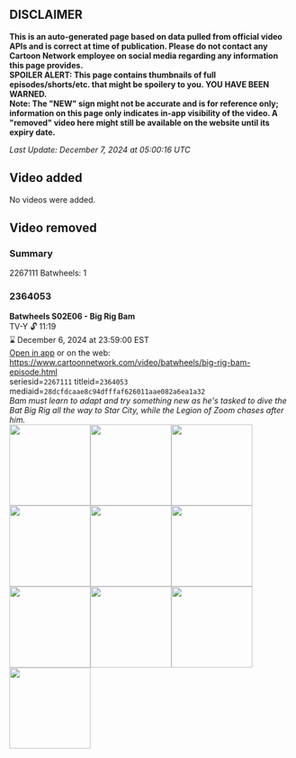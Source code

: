 ## DISCLAIMER
**This is an auto-generated page based on data pulled from official video APIs and is correct at time of publication. Please do not contact any Cartoon Network employee on social media regarding any information this page provides.**  
**SPOILER ALERT: This page contains thumbnails of full episodes/shorts/etc. that might be spoilery to you. YOU HAVE BEEN WARNED.**  
**Note: The "NEW" sign might not be accurate and is for reference only; information on this page only indicates in-app visibility of the video. A "removed" video here might still be available on the website until its expiry date.**  

_Last Update: December 7, 2024 at 05:00:16 UTC_
## Video added
No videos were added.  
## Video removed
### Summary
2267111 Batwheels: 1  
### 2364053
**Batwheels S02E06 - Big Rig Bam**  
TV-Y 🔓 11:19  
⌛ December 6, 2024 at 23:59:00 EST  
[Open in app](https://cnvideo.sercomkc.org/redirector.html?type=cnapp&seriesid=10000000000&titleid=2364053&mediaid=28dcfdcaae8c94dfffaf626011aae082a6ea1a32) or on the web: https://www.cartoonnetwork.com/video/batwheels/big-rig-bam-episode.html  
seriesid=`2267111` titleid=`2364053` mediaid=`28dcfdcaae8c94dfffaf626011aae082a6ea1a32`  
_Bam must learn to adapt and try something new as he's tasked to dive the Bat Big Rig all the way to Star City, while the Legion of Zoom chases after him._  
<a href="https://s3.amazonaws.com/cartoonorchestrator/2364053_001_1280x720.jpg"><img src="https://s3.amazonaws.com/cartoonorchestrator/2364053_001_640x360.jpg" height="144px" /></a><a href="https://s3.amazonaws.com/cartoonorchestrator/2364053_002_1280x720.jpg"><img src="https://s3.amazonaws.com/cartoonorchestrator/2364053_002_640x360.jpg" height="144px" /></a><a href="https://s3.amazonaws.com/cartoonorchestrator/2364053_003_1280x720.jpg"><img src="https://s3.amazonaws.com/cartoonorchestrator/2364053_003_640x360.jpg" height="144px" /></a><a href="https://s3.amazonaws.com/cartoonorchestrator/2364053_004_1280x720.jpg"><img src="https://s3.amazonaws.com/cartoonorchestrator/2364053_004_640x360.jpg" height="144px" /></a><a href="https://s3.amazonaws.com/cartoonorchestrator/2364053_005_1280x720.jpg"><img src="https://s3.amazonaws.com/cartoonorchestrator/2364053_005_640x360.jpg" height="144px" /></a><a href="https://s3.amazonaws.com/cartoonorchestrator/2364053_006_1280x720.jpg"><img src="https://s3.amazonaws.com/cartoonorchestrator/2364053_006_640x360.jpg" height="144px" /></a><a href="https://s3.amazonaws.com/cartoonorchestrator/2364053_007_1280x720.jpg"><img src="https://s3.amazonaws.com/cartoonorchestrator/2364053_007_640x360.jpg" height="144px" /></a><a href="https://s3.amazonaws.com/cartoonorchestrator/2364053_008_1280x720.jpg"><img src="https://s3.amazonaws.com/cartoonorchestrator/2364053_008_640x360.jpg" height="144px" /></a><a href="https://s3.amazonaws.com/cartoonorchestrator/2364053_009_1280x720.jpg"><img src="https://s3.amazonaws.com/cartoonorchestrator/2364053_009_640x360.jpg" height="144px" /></a><a href="https://s3.amazonaws.com/cartoonorchestrator/2364053_010_1280x720.jpg"><img src="https://s3.amazonaws.com/cartoonorchestrator/2364053_010_640x360.jpg" height="144px" /></a>
